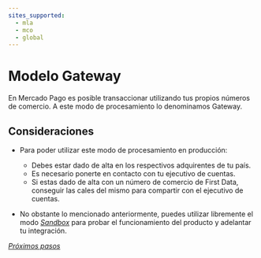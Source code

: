 ```yaml
---
sites_supported:
  - mla
  - mco
  - global
---
```


# Modelo Gateway

En Mercado Pago es posible transaccionar utilizando tus propios números de comercio. A este modo de procesamiento lo denominamos Gateway.

## Consideraciones

* Para poder utilizar este modo de procesamiento en producción:
	* Debes estar dado de alta en los respectivos adquirentes de tu país.
	* Es necesario ponerte en contacto con tu ejecutivo de cuentas.
	* Si estas dado de alta con un número de comercio de First Data, conseguir las cales del mismo para compartir con el ejecutivo de cuentas.
	
* No obstante lo mencionado anteriormente, puedes utilizar libremente el modo [_Sandbox_](/guides/payments/api/testing.es.md) para probar el funcionamiento del producto y adelantar tu integración.

[_Próximos pasos_](guides/gateway/receiving-payment.es.md)

